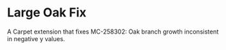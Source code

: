 # Large Oak Fix
A Carpet extension that fixes MC-258302: Oak branch growth inconsistent in negative y values.